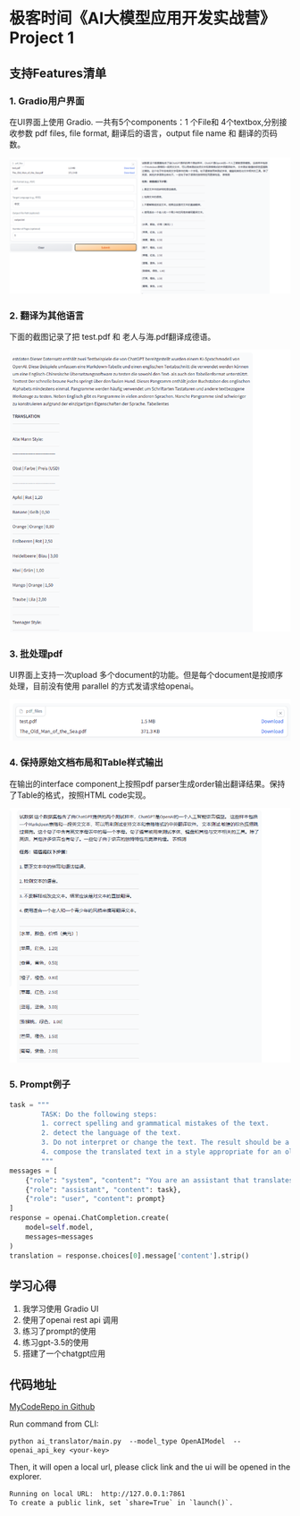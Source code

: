 # 极客时间《AI大模型应用开发实战营》Project 1

## 支持Features清单

### 1. Gradio用户界面

在UI界面上使用 Gradio. 一共有5个components：1 个File和 4个textbox,分别接收参数 pdf files, file format, 翻译后的语言，output file name 和 翻译的页码数。

![UI](homeworkimages/UI.png)

### 2. 翻译为其他语言

下面的截图记录了把 test.pdf 和 老人与海.pdf翻译成德语。

![translated-to-german](homeworkimages/translated-german.png)

### 3. 批处理pdf

UI界面上支持一次upload 多个document的功能。但是每个document是按顺序处理，目前没有使用 parallel 的方式发请求给openai。

![multiplepdf](homeworkimages/multiplepdf.png)

### 4. 保持原始文档布局和Table样式输出

在输出的interface component上按照pdf parser生成order输出翻译结果。保持了Table的格式，按照HTML code实现。

![table](homeworkimages/table.png)

### 5. Prompt例子

```Python
task = """
        TASK: Do the following steps:
        1. correct spelling and grammatical mistakes of the text.
        2. detect the language of the text.
        3. Do not interpret or change the text. The result should be a straigth translation to the text.
        4. compose the translated text in a style appropriate for an old man and a teenager."
        """
messages = [
    {"role": "system", "content": "You are an assistant that translates text."},
    {"role": "assistant", "content": task},
    {"role": "user", "content": prompt}
]
response = openai.ChatCompletion.create(
    model=self.model,
    messages=messages
)
translation = response.choices[0].message['content'].strip()
```

## 学习心得

1. 我学习使用 Gradio UI
2. 使用了openai rest api 调用
3. 练习了prompt的使用
4. 练习gpt-3.5的使用
5. 搭建了一个chatgpt应用
   
## 代码地址

[MyCodeRepo in Github](https://github.com/sycao5/openai-quickstart/tree/yang-project1/openai-translator)

Run command from CLI:
```dotnetcli
python ai_translator/main.py  --model_type OpenAIModel  --openai_api_key <your-key>
``````

Then, it will open a local url, please click link and the ui will be opened in the explorer.
```
Running on local URL:  http://127.0.0.1:7861
To create a public link, set `share=True` in `launch()`.
``````
